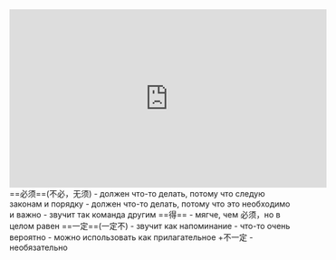 
<iframe width="560" height="315" src="https://www.youtube.com/embed/NB4tgeQ1U2Q?si=fL5Piq4CXuQN6t2O" title="YouTube video player" frameborder="0" allow="accelerometer; autoplay; clipboard-write; encrypted-media; gyroscope; picture-in-picture; web-share" allowfullscreen></iframe>
==必须==(不必，无须)
- должен что-то делать, потому что следую законам и порядку
- должен что-то делать, потому что это необходимо и важно
- звучит так команда другим
==得==
- мягче, чем 必须，но в целом равен
==一定==(一定不)
- звучит как напоминание
- что-то очень вероятно
- можно использовать как прилагательное
+不一定 - необязательно

